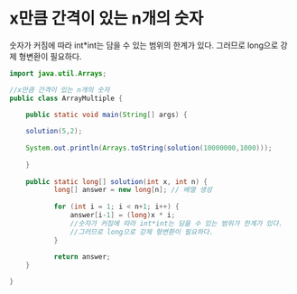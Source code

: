 # x만큼 간격이 있는 n개의 숫자

숫자가 커짐에 따라 int*int는 담을 수 있는 범위의 한계가 있다.
그러므로 long으로 강제 형변환이 필요하다. 

```java
import java.util.Arrays;

//x만큼 간격이 있는 n개의 숫자
public class ArrayMultiple {

	public static void main(String[] args) {
	
	solution(5,2);
		
	System.out.println(Arrays.toString(solution(10000000,1000)));
		    
	}
	
	public static long[] solution(int x, int n) { 
	       long[] answer = new long[n]; // 배열 생성
	       
	       for (int i = 1; i < n+1; i++) {
	    	   answer[i-1] = (long)x * i; 
	    	   //숫자가 커짐에 따라 int*int는 담을 수 있는 범위가 한계가 있다. 
	    	   //그러므로 long으로 강제 형변환이 필요하다.
	       }
	       
	       return answer;
	}

}

```

